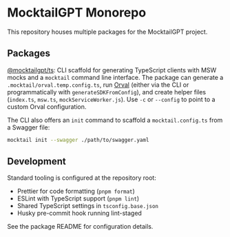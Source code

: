 # MocktailGPT Monorepo

This repository houses multiple packages for the MocktailGPT project.

## Packages

[@mocktailgpt/ts](packages/ts): CLI scaffold for generating TypeScript clients
with MSW mocks and a `mocktail` command line interface. The package can
generate a `.mocktail/orval.temp.config.ts`, run [Orval](https://orval.dev) (either via the
CLI or programmatically with `generateSDKFromConfig`), and create helper files
(`index.ts`, `msw.ts`, `mockServiceWorker.js`).
Use `-c` or `--config` to point to a custom Orval configuration.

The CLI also offers an `init` command to scaffold a `mocktail.config.ts` from a
Swagger file:

```bash
mocktail init --swagger ./path/to/swagger.yaml
```

## Development

Standard tooling is configured at the repository root:

- Prettier for code formatting (`pnpm format`)
- ESLint with TypeScript support (`pnpm lint`)
- Shared TypeScript settings in `tsconfig.base.json`
- Husky pre-commit hook running lint-staged

See the package README for configuration details.
